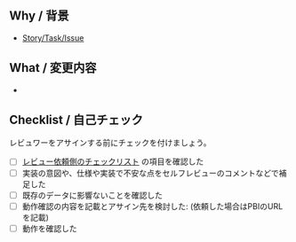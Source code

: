## Why / 背景

- [Story/Task/Issue](ここにURLを記載)

## What / 変更内容

- 

## Checklist / 自己チェック

レビュワーをアサインする前にチェックを付けましょう。

- [ ] [レビュー依頼側のチェックリスト](https://www.notion.so/henry-inc/Code-review-55c4fcd2587444ca987480a813a7b93a) の項目を確認した
- [ ] 実装の意図や、仕様や実装で不安な点をセルフレビューのコメントなどで補足した
- [ ] 既存のデータに影響ないことを確認した
- [ ] 動作確認の内容を記載とアサイン先を検討した: (依頼した場合はPBIのURLを記載)
- [ ] 動作を確認した

